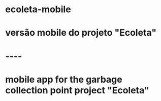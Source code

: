 # ecoleta-mobile
# versão mobile do projeto "Ecoleta"
# ----
# mobile app for the garbage collection point project "Ecoleta"
